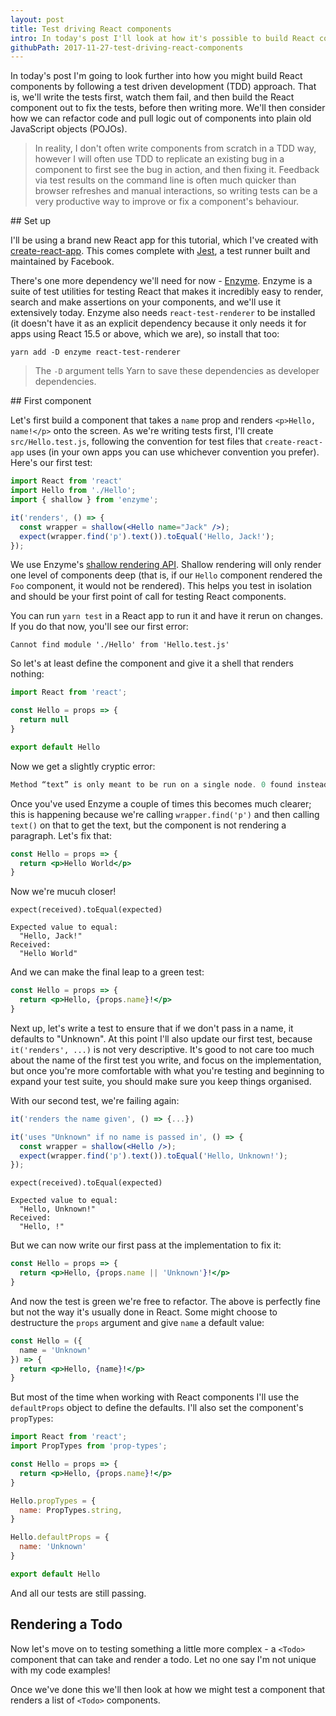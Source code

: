 ```yaml
---
layout: post
title: Test driving React components
intro: In today's post I'll look at how it's possible to build React components following the test driven development methodology, where tests are written first.
githubPath: 2017-11-27-test-driving-react-components
---
```


In today's post I'm going to look further into how you might build React components by following a test driven development (TDD) approach. That is, we'll write the tests first, watch them fail, and then build the React component out to fix the tests, before then writing more. We'll then consider how we can refactor code and pull logic out of components into plain old JavaScript objects (POJOs).

> In reality, I don't often write components from scratch in a TDD way, however I will often use TDD to replicate an existing bug in a component to first see the bug in action, and then fixing it. Feedback via test results on the command line is often much quicker than browser refreshes and manual interactions, so writing tests can be a very productive way to improve or fix a component's behaviour.

## Set up

I'll be using a brand new React app for this tutorial, which I've created with [create-react-app](https://github.com/facebookincubator/create-react-app). This comes complete with [Jest](https://facebook.github.io/jest/), a test runner built and maintained by Facebook.

There's one more dependency we'll need for now - [Enzyme](https://github.com/airbnb/enzyme). Enzyme is a suite of test utilities for testing React that makes it incredibly easy to render, search and make assertions on your components, and we'll use it extensively today. Enzyme also needs `react-test-renderer` to be installed (it doesn't have it as an explicit dependency because it only needs it for apps using React 15.5 or above, which we are), so install that too:

```
yarn add -D enzyme react-test-renderer
```

> The `-D` argument tells Yarn to save these dependencies as developer dependencies.

## First component

Let's first build a component that takes a `name` prop and renders `<p>Hello, name!</p>` onto the screen. As we're writing tests first, I'll create `src/Hello.test.js`, following the convention for test files that `create-react-app` uses (in your own apps you can use whichever convention you prefer). Here's our first test:


```jsx
import React from 'react'
import Hello from './Hello';
import { shallow } from 'enzyme';

it('renders', () => {
  const wrapper = shallow(<Hello name="Jack" />);
  expect(wrapper.find('p').text()).toEqual('Hello, Jack!');
});
```

We use Enzyme's [shallow rendering API](https://github.com/airbnb/enzyme/blob/master/docs/api/shallow.md). Shallow rendering will only render one level of components deep (that is, if our `Hello` component rendered the `Foo` component, it would not be rendered). This helps you test in isolation and should be your first point of call for testing React components.

You can run `yarn test` in a React app to run it and have it rerun on changes. If you do that now, you'll see our first error:

```
Cannot find module './Hello' from 'Hello.test.js'
```

So let's at least define the component and give it a shell that renders nothing:

```jsx
import React from 'react';

const Hello = props => {
  return null
}

export default Hello
```

Now we get a slightly cryptic error:

```jsx
Method “text” is only meant to be run on a single node. 0 found instead.
```

Once you've used Enzyme a couple of times this becomes much clearer; this is happening because we're calling `wrapper.find('p')` and then calling `text()` on that to get the text, but the component is not rendering a paragraph. Let's fix that:

```jsx
const Hello = props => {
  return <p>Hello World</p>
}
```

Now we're mucuh closer!

```
expect(received).toEqual(expected)

Expected value to equal:
  "Hello, Jack!"
Received:
  "Hello World"
```

And we can make the final leap to a green test:

```jsx
const Hello = props => {
  return <p>Hello, {props.name}!</p>
}
```

Next up, let's write a test to ensure that if we don't pass in a name, it defaults to "Unknown". At this point I'll also update our first test, because `it('renders', ...)` is not very descriptive. It's good to not care too much about the name of the first test you write, and focus on the implementation, but once you're more comfortable with what you're testing and beginning to expand your test suite, you should make sure you keep things organised.

With our second test, we're failing again:

```jsx
it('renders the name given', () => {...})

it('uses "Unknown" if no name is passed in', () => {
  const wrapper = shallow(<Hello />);
  expect(wrapper.find('p').text()).toEqual('Hello, Unknown!');
});
```

```
expect(received).toEqual(expected)

Expected value to equal:
  "Hello, Unknown!"
Received:
  "Hello, !"
```

But we can now write our first pass at the implementation to fix it:


```jsx
const Hello = props => {
  return <p>Hello, {props.name || 'Unknown'}!</p>
}
```

And now the test is green we're free to refactor. The above is perfectly fine but not the way it's usually done in React. Some might choose to destructure the `props` argument and give `name` a default value:

```jsx
const Hello = ({
  name = 'Unknown'
}) => {
  return <p>Hello, {name}!</p>
}
```

But most of the time when working with React components I'll use the `defaultProps` object to define the defaults. I'll also set the component's `propTypes`:

```jsx
import React from 'react';
import PropTypes from 'prop-types';

const Hello = props => {
  return <p>Hello, {props.name}!</p>
}

Hello.propTypes = {
  name: PropTypes.string,
}

Hello.defaultProps = {
  name: 'Unknown'
}

export default Hello
```

And all our tests are still passing.

## Rendering a Todo

Now let's move on to testing something a little more complex - a `<Todo>` component that can take and render a todo. Let no one say I'm not unique with my code examples!

Once we've done this we'll then look at how we might test a component that renders a list of `<Todo>` components.

